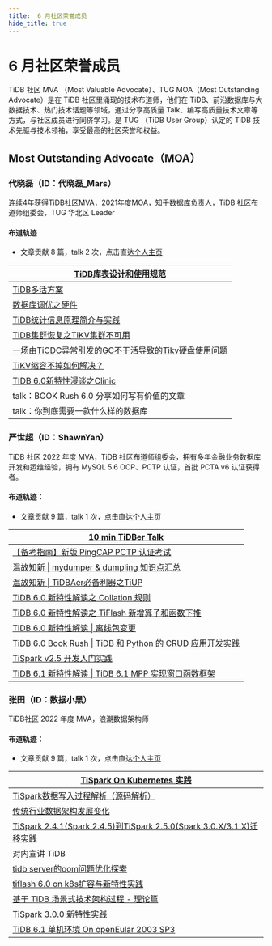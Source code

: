 ```yaml
---
title:  6 月社区荣誉成员
hide_title: true
---
```


# 6 月社区荣誉成员

TiDB 社区 MVA （Most Valuable Advocate）、TUG MOA（Most Outstanding Advocate）是在 TiDB 社区里涌现的技术布道师，他们在 TiDB、前沿数据库与大数据技术、热门技术话题等领域，通过分享高质量 Talk、编写高质量技术文章等方式，与社区成员进行同侪学习。是 TUG （TiDB User Group）认定的 TiDB 技术先驱与技术领袖，享受最高的社区荣誉和权益。

## Most Outstanding Advocate（MOA）

### 代晓磊（ID：代晓磊_Mars）

连续4年获得TiDB社区MVA，2021年度MOA，知乎数据库负责人，TiDB 社区布道师组委会，TUG 华北区 Leader

#### 布道轨迹

- 文章贡献 8 篇，talk 2 次，点击直达[个人主页](https://tidb.net/u/代晓磊_Mars/post/all)

| [TiDB库表设计和使用规范](https://tidb.net/blog/d61d28a8)     |
| ------------------------------------------------------------ |
| [TiDB多活方案](https://tidb.net/blog/4136de6f)               |
| [数据库调优之硬件](https://tidb.io/blog/7d54d904)            |
| [TiDB统计信息原理简介与实践](https://tidb.io/blog/20350c5a)  |
| [TiDB集群恢复之TiKV集群不可用](https://tidb.io/blog/2d3dd565) |
| [一场由TiCDC异常引发的GC不干活导致的Tikv硬盘使用问题](https://tidb.io/blog/36c58d32) |
| [TiKV缩容不掉如何解决？](https://tidb.io/blog/ec7009ac)      |
| [TIDB 6.0新特性漫谈之Clinic](https://tidb.net/blog/8dd4b140) |
| talk：BOOK Rush 6.0 分享如何写有价值的文章                   |
| talk：你到底需要一款什么样的数据库                           |

### 严世超（ID：ShawnYan）

TiDB 社区 2022 年度 MVA，TiDB 社区布道师组委会，拥有多年金融业务数据库开发和运维经验，拥有 MySQL 5.6 OCP、PCTP 认证，首批 PCTA v6 认证获得者。

#### 布道轨迹：

- 文章贡献 9 篇，talk 1 次，点击直达[个人主页](https://tidb.net/u/ShawnYan/post/all)

| [10 min TiDBer Talk](https://asktug.com/t/topic/572983)      |
| ------------------------------------------------------------ |
| [【备考指南】新版 PingCAP PCTP 认证考试](https://tidb.io/blog/ea7a1acb) |
| [温故知新 \| mydumper & dumpling 知识点汇总](https://tidb.io/blog/6d3a8da2) |
| [温故知新 \| TiDBAer必备利器之TiUP](https://tidb.io/blog/a0d37d88) |
| [TiDB 6.0 新特性解读之 Collation 规则](https://tidb.net/blog/82d7530c) |
| [TiDB 6.0 新特性解读之 TiFlash 新增算子和函数下推](https://tidb.net/blog/2188d936) |
| [TiDB 6.0 新特性解读 \| 离线包变更](https://tidb.net/blog/3a05d13c) |
| [TiDB 6.0 Book Rush \| TiDB 和 Python 的 CRUD 应用开发实践](https://tidb.net/blog/ef4c1f65) |
| [TiSpark v2.5 开发入门实践](https://tidb.net/blog/5e697bac)  |
| [TiDB 6.1 新特性解读 \| TiDB 6.1 MPP 实现窗口函数框架](https://tidb.net/blog/aafc201b) |

### 张田（ID：数据小黑）

TiDB社区 2022 年度 MVA，浪潮数据架构师

#### 布道轨迹： 

- 文章贡献 9 篇，talk 1 次，点击直达[个人主页](https://tidb.net/u/数据小黑/post/all)

| [TiSpark On Kubernetes 实践](https://tidb.net/blog/30f417ad) |
| ------------------------------------------------------------ |
| [TiSpark数据写入过程解析（源码解析）](https://tidb.net/blog/94a77ee5) |
| [传统行业数据架构发展变化](https://tidb.net/blog/62fd595e)   |
| [TiSpark 2.4.1(Spark 2.4.5)到TiSpark 2.5.0(Spark 3.0.X/3.1.X)迁移实践](https://tidb.io/blog/b8f902a9) |
| 对内宣讲 TiDB                                                |
| [tidb server的oom问题优化探索](https://tidb.io/blog/de9bf174) |
| [tiflash 6.0 on k8s扩容与新特性实践](https://tidb.net/blog/8c069774) |
| [基于 TiDB 场景式技术架构过程 - 理论篇](https://tidb.net/blog/cfb0408d) |
| [TiSpark 3.0.0 新特性实践](https://tidb.net/blog/a84d0ac7)   |
| [TiDB 6.1 单机环境 On openEular 2003 SP3](https://tidb.net/blog/8dafdf96) |


